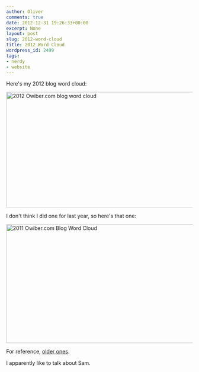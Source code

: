 ```yaml
---
author: Oliver
comments: true
date: 2012-12-31 19:26:33+00:00
excerpt: None
layout: post
slug: 2012-word-cloud
title: 2012 Word Cloud
wordpress_id: 2499
tags:
- nerdy
- website
---
```


Here's my 2012 blog word cloud:

<a href="http://www.flickr.com/photos/owiber/8331162416/" title="2012 Owiber.com blog word cloud by owiber, on Flickr"><img src="http://farm9.staticflickr.com/8216/8331162416_3e43dbc98c_z.jpg" width="640" height="311" alt="2012 Owiber.com blog word cloud"></a>

I don't think I did one for last year, so here's that one:

<a href="http://www.flickr.com/photos/owiber/8331184074/" title="2011 Owiber.com Blog Word Cloud by owiber, on Flickr"><img src="http://farm9.staticflickr.com/8503/8331184074_c166097287_z.jpg" width="640" height="320" alt="2011 Owiber.com Blog Word Cloud"></a>

For reference, <a href="http://www.owiber.com/2011/01/11/im-back-2/">older ones</a>.

I apparently like to talk about Sam.